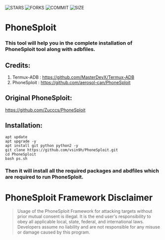 ![STARS](https://img.shields.io/github/stars/vsin9h/PhoneSploit?style=social)  ![FORKS](https://img.shields.io/github/forks/vsin9h/PhoneSploit?style=social) ![COMMIT](https://img.shields.io/github/last-commit/vsin9h/PhoneSploit) ![SIZE](https://img.shields.io/github/repo-size/vsin9h/PhoneSploit)
# PhoneSploit
### This tool will help you in the complete installation of PhoneSploit tool along with adbfiles.

## Credits:
1. Termux-ADB : https://github.com/MasterDevX/Termux-ADB
2. PhoneSploit : https://github.com/aerosol-can/PhoneSploit

## Original PhoneSploit:
https://github.com/Zucccs/PhoneSploit

## Installation:
```
apt update
apt upgrade -y
apt install git python python2 -y
git clone https://github.com/vsin9h/PhoneSploit.git
cd PhoneSploit
bash ps.sh
```

### Then it will install all the required packages and abdfiles which are required to run PhoneSploit.

# PhoneSploit Framework Disclaimer
> Usage of the PhoneSploit Framework for attacking targets without prior mutual consent is illegal.
> It is the end user's responsibility to obey all applicable local, state, federal, and international laws.
> Developers assume no liability and are not responsible for any misuse or damage caused by this program.

